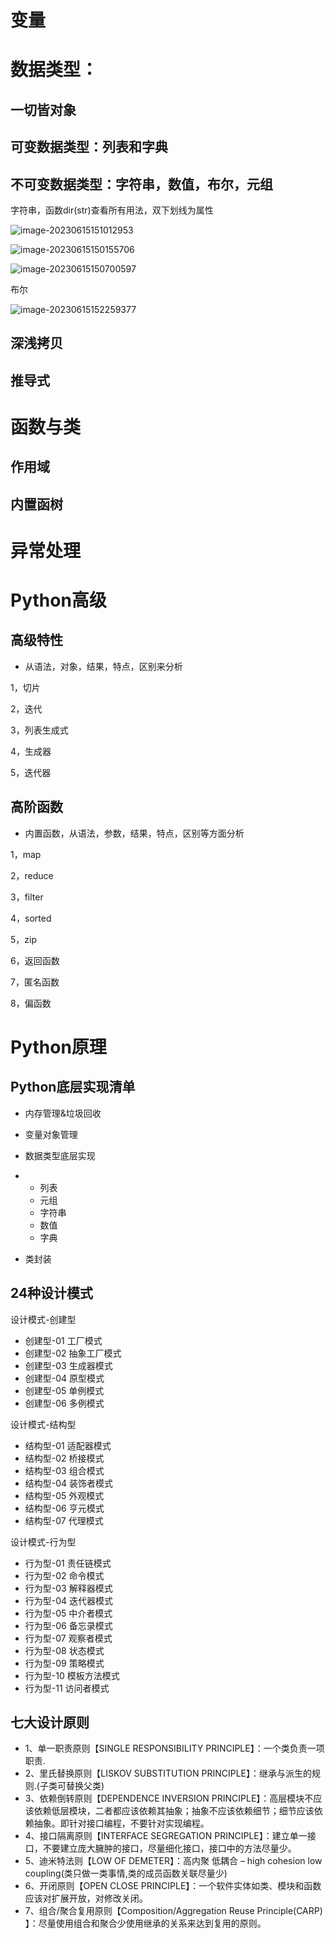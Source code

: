 # 变量

# 数据类型：

## 一切皆对象

## 可变数据类型：列表和字典

## 不可变数据类型：字符串，数值，布尔，元组

字符串，函数dir(str)查看所有用法，双下划线为属性

![image-20230615151012953](./pics/image-20230615151012953.png)

![image-20230615150155706](./pics/image-20230615150155706.png)

![image-20230615150700597](./pics/image-20230615150700597.png)

布尔

![image-20230615152259377](./pics/image-20230615152259377.png)

## 深浅拷贝

## 推导式

# 函数与类

## 作用域

## 内置函树

# 异常处理



# Python高级

## 高级特性

- 从语法，对象，结果，特点，区别来分析

1，切片

2，迭代

3，列表生成式

4，生成器

5，迭代器

## 高阶函数

- 内置函数，从语法，参数，结果，特点，区别等方面分析

1，map

2，reduce

3，filter

4，sorted

5，zip

6，返回函数

7，匿名函数

8，偏函数

# Python原理

## Python底层实现清单

- 内存管理&垃圾回收

- 变量对象管理

- 数据类型底层实现

- - 列表
  - 元组
  - 字符串
  - 数值
  - 字典

- 类封装

## 24种设计模式

设计模式-创建型

- 创建型-01 工厂模式
- 创建型-02 抽象工厂模式
- 创建型-03 生成器模式
- 创建型-04 原型模式
- 创建型-05 单例模式
- 创建型-06 多例模式

设计模式-结构型

- 结构型-01 适配器模式
- 结构型-02 桥接模式
- 结构型-03 组合模式
- 结构型-04 装饰者模式
- 结构型-05 外观模式
- 结构型-06 亨元模式
- 结构型-07 代理模式

设计模式-行为型

- 行为型-01 责任链模式
- 行为型-02 命令模式
- 行为型-03 解释器模式
- 行为型-04 迭代器模式
- 行为型-05 中介者模式
- 行为型-06 备忘录模式
- 行为型-07 观察者模式
- 行为型-08 状态模式
- 行为型-09 策略模式
- 行为型-10 模板方法模式
- 行为型-11 访问者模式

## 七大设计原则

- 1、单一职责原则【SINGLE RESPONSIBILITY PRINCIPLE】：一个类负责一项职责.
- 2、里氏替换原则【LISKOV SUBSTITUTION PRINCIPLE】：继承与派生的规则.(子类可替换父类)
- 3、依赖倒转原则【DEPENDENCE INVERSION PRINCIPLE】：高层模块不应该依赖低层模块，二者都应该依赖其抽象；抽象不应该依赖细节；细节应该依赖抽象。即针对接口编程，不要针对实现编程。
- 4、接口隔离原则【INTERFACE SEGREGATION PRINCIPLE】：建立单一接口，不要建立庞大臃肿的接口，尽量细化接口，接口中的方法尽量少。
- 5、迪米特法则【LOW OF DEMETER】：高内聚 低耦合 – high cohesion low coupling(类只做一类事情,类的成员函数关联尽量少)
- 6、开闭原则【OPEN CLOSE PRINCIPLE】：一个软件实体如类、模块和函数应该对扩展开放，对修改关闭。
- 7、组合/聚合复用原则【Composition/Aggregation Reuse Principle(CARP) 】：尽量使用组合和聚合少使用继承的关系来达到复用的原则。
